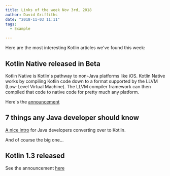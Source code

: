 ```yaml
---
title: Links of the week Nov 3rd, 2018
author: David Griffiths
date: "2018-11-03 11:11"
tags:
  - Example

---
```

Here are the most interesting Kotlin articles we've found  this week:

## Kotlin Native released in Beta

Kotlin Native is Kotlin's pathway to non-Java platforms like iOS. Kotlin Native works by compiling Kotlin code down to a format supported by the LLVM (Low-Level Virtual Machine). The LLVM compiler framework can then compiled that code to native code for pretty much any platform.

Here's the [announcement](https://blog.jetbrains.com/kotlin/2018/08/kotlin-native-0-8-2/#comments)

## 7 things any Java developer should know

[A nice intro](https://medium.com/digitalfrontiers/7-things-any-java-developer-should-know-when-starting-with-kotlin-6062d12aa902) for Java developers converting over to Kotlin.

And of course the big one...

## Kotlin 1.3 released

See the announcement [here](https://blog.jetbrains.com/kotlin/2018/10/kotlin-1-3/)